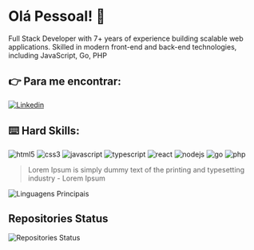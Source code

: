# Olá Pessoal! :vulcan_salute:

Full Stack Developer with 7+ years of experience building scalable web applications. 
Skilled in modern front-end and back-end technologies, including JavaScript, Go, PHP

## :point_right: Para me encontrar:


[![Linkedin](https://img.shields.io/badge/LinkedIn-0077B5?style=for-the-badge&logo=linkedin&logoColor=white)](https://www.linkedin.com/in/jessicamedeirospocarli/)

## :keyboard: Hard Skills:

![html5](https://img.shields.io/badge/HTML5-E34F26?style=for-the-badge&logo=html5&logoColor=white)
![css3](https://img.shields.io/badge/CSS3-1572B6?style=for-the-badge&logo=css3&logoColor=white)
![javascript](https://img.shields.io/badge/JavaScript-323330?style=for-the-badge&logo=javascript&logoColor=F7DF1E)
![typescript](https://img.shields.io/badge/TypeScript-007ACC?style=for-the-badge&logo=typescript&logoColor=white)
![react](https://img.shields.io/badge/React-20232A?style=for-the-badge&logo=react&logoColor=61DAFB)
![nodejs](https://img.shields.io/badge/Node%20js-339933?style=for-the-badge&logo=nodedotjs&logoColor=white)
![go](https://img.shields.io/badge/Go-00ADD8?style=for-the-badge&logo=go&logoColor=whi)
![php](https://img.shields.io/badge/PHP-777BB4?style=for-the-badge&logo=php&logoColor=white)

> Lorem Ipsum is simply dummy text of the printing and typesetting industry - Lorem Ipsum

![Linguagens Principais](https://github-readme-stats.vercel.app/api/top-langs/?username=kallel-anobom&theme=tokyonight&hide_border=true&custom_title=Linguagens%20%Principais)

## Repositories Status
![Repositories Status](https://github-readme-stats.vercel.app/api?username=kallel-anobom&show_icons=true&theme=dracula)
